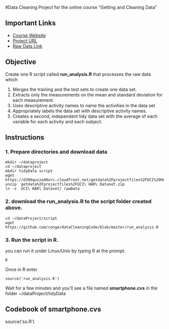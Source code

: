 #Data Cleaning Project for the online course "Getting and Cleaning Data"

## Important Links

* [Course Website](https://class.coursera.org/getdata-002)
* [Project URL](https://class.coursera.org/getdata-002/human_grading)
* [Raw Data Link](https://d396qusza40orc.cloudfront.net/getdata%2Fprojectfiles%2FUCI%20HAR%20Dataset.zip)

## Objective 

Create one R script called **run_analysis.R** that processes the raw data which 

1. Merges the training and the test sets to create one data set.
2. Extracts only the measurements on the mean and standard deviation for each measurement. 
3. Uses descriptive activity names to name the activities in the data set
4. Appropriately labels the data set with descriptive activity names. 
5. Creates a second, independent tidy data set with the average of each variable for each activity and each subject. 

## Instructions

### 1. Prepare directories and download data 
    
    mkdir ~/dataproject
    cd ~/dataproject
    mkdir tidyData script
    wget https://d396qusza40orc.cloudfront.net/getdata%2Fprojectfiles%2FUCI%20HAR%20Dataset.zip
    unzip  getdata%2Fprojectfiles%2FUCI\ HAR\ Dataset.zip
    ln -s  UCI\ HAR\ Dataset/ rawData

### 2. download the **run_analysis.R** to the script folder created above.

    cd ~/dataProject/script
    wget https://github.com/conge/dataCleaningCode/blob/master/run_analysis.R

### 3. Run the script in R.

  you can run it under Linux/Unix by typing R at the prompt. 

    R
  
Once in R enter

    source('run_analysis.R')

Wait for a few minutes and you'll see a file named **smartphone.cvs** in the folder ~/dataProject/tidyData

## Codebook of smartphone.cvs


  source('so.R')



